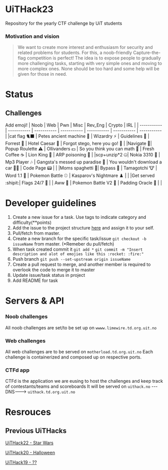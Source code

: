 # UiTHack23

Repository for the yearly CTF challenge by UiT students

### Motivation and vision

> We want to create more interest and enthusiasm for security and related problems for students. For this, a noob-friendly Capture-the-flag competition is perfect! The idea is to expose people to gradually more challenging tasks, starting with very simple ones and moving to more complex ones. None should be too hard and some help will be given for those in need.

# Status

## Challenges

Add emoji!
| Noob | Web | Pwn | Misc | Rev_Eng | Crypto | IRL |
| ----------- | ----------- | ----------- | ----------- | ----------- | ----------- | ----------- |
|cat flag 🐈‍⬛ | Petes ancient machine 🧭 | Wizardry :zap: | Guidelines :triangular_flag_on_post: | Forrest :deciduous_tree: | Hotel Caesar :hotel: | Forgot stego, here you go! :door: |
|Navigate 🧭| Popup Roulette :warning: | Ollivanders :dollar: | So you think you can math :triangular_ruler: | Fresh Coffee :coffee: | Lion King :lion: | ARP poisoning :test_tube: |
|scp+unzip\*2 🤐| Nokia 3310 :iphone: | Mp3 Player :notes: | Gangsta's messed up paradise :microphone: | You wouldn't download a car :pirate_flag: | Code Page 📟 | |
|Moms spaghetti 🍝| Bypass :passport_control: | Tamagotchi :cow: | Word 1.1 💾 | Pokemon Battle :baseball: | Kasparov's Nightmare :chess_pawn: | |
|Get served :shipit:| Flags 24/7 :flags: |  | Aww 🐾 | Pokemon Battle V2 :8ball: | Padding Oracle :crystal_ball: | |


# Developer guidelines

1. Create a new issue for a task. Use tags to indicate category and difficulty(\*\*points)
2. Add the issue to the project structure [here](https://github.com/users/Sagensagen/projects/1/views/2) and assign it to your self.
3. Pull/fetch from master.
4. Create a new branch for the specific task/issue `git checkout -b issueName` from master. (\*Remeber du pull/fetch)
5. When task created commit it `git add *` `git commit -m "Insert description and alot of emojies like this :rocket: :fire:"`
6. Push branch `git push --set-upstream origin issueName`
7. Create a pull request to merge, and another member is required to overlook the code to merge it to master
8. Update issue/task status in project
9. Add README for task

# Servers & API

### Noob challenges

All noob challenges are set/to be set up on `wwww.limewire.td.org.uit.no`

### Web challenges

All web challenges are to be served on `motherload.td.org.uit.no`
Each challenge is containerized and composed up on respective ports.

### CTFd app

CTFd is the application we are eusing to host the challenges and keep track of contestants/teams and scoreboards
It will be served on `uithack.no` ---DNS---> `uithack.td.org.uit.no`

# Resrouces

## Previous UiTHacks

[UiTHack22 - Star Wars](https://github.com/td-org-uit-no/UiTHack22)

[UiTHack20 - Halloween](https://github.com/td-org-uit-no/UiTHack20)

[UiTHack19 - ??](https://github.com/td-org-uit-no/UiTHack19)
